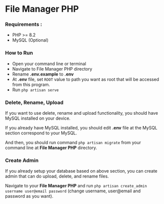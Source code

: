 # File Manager PHP
### Requirements :
- PHP >= 8.2
- MySQL (Optional)
### How to Run
- Open your command line or terminal
- Navigate to File Manager PHP directory
- Rename __.env.example__ to __.env__
- At __.env__ file, set `ROOT` value to path you want as root that will be accessed from this program.
- Run `php artisan serve`
### Delete, Rename, Upload
If you want to use delete, rename and upload functionality, you should have MySQL installed on your device.

If you already have MySQL installed, you should edit __.env__ file at the MySQL section correspond to your MySQL.

And then, you should run command `php artisan migrate` from your command line at __File Manager PHP__ directory.

### Create Admin
If you already setup your database based on above section, you can create admin that can do upload, delete, and rename files.

Navigate to your __File Manager PHP__ and run `php artisan create_admin username user@email password` (change username, user@email and password as you want).